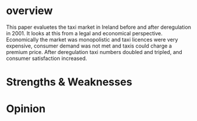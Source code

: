 # overview
This paper evaluetes the taxi market in Ireland before and after deregulation in 2001. It looks at this from a legal and economical perspective. Economically the market was monopolistic and taxi licences were very expensive, consumer demand was not met and taxis could charge a premium price. After deregulation taxi numbers doubled and tripled, and consumer satisfaction increased. 
# Strengths & Weaknesses
# Opinion